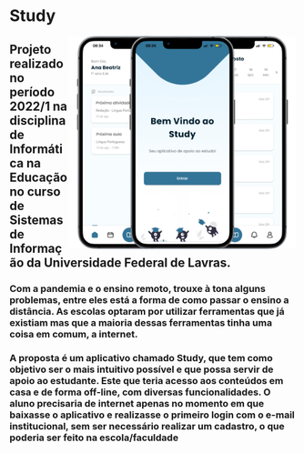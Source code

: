 # Study

<img align='right' width="400" src="/Study/study.png">

## Projeto realizado no período 2022/1 na disciplina de Informática na Educação no curso de Sistemas de Informação da Universidade Federal de Lavras.

### Com a pandemia e o ensino remoto, trouxe à tona alguns problemas, entre eles está a forma de como passar o ensino a distância. As escolas optaram por utilizar ferramentas que já existiam mas que a maioria dessas ferramentas tinha uma coisa em comum, a **internet**.

### A proposta é um aplicativo chamado Study, que tem como objetivo ser o mais intuitivo possível e que possa servir de apoio ao estudante. Este que teria acesso aos conteúdos em casa e de forma off-line, com diversas funcionalidades. O aluno precisaria de internet apenas no momento em que baixasse o aplicativo e realizasse o primeiro login com o e-mail institucional, sem ser necessário realizar um cadastro, o que poderia ser feito na escola/faculdade

